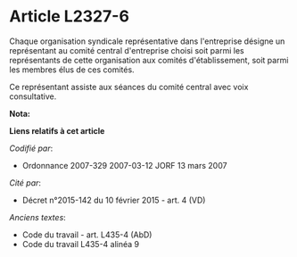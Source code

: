 # Article L2327-6

Chaque organisation syndicale représentative dans l'entreprise désigne un représentant au comité central d'entreprise choisi
soit parmi les représentants de cette organisation aux comités d'établissement, soit parmi les membres élus de ces comités.

Ce représentant assiste aux séances du comité central avec voix consultative.

**Nota:**



**Liens relatifs à cet article**

_Codifié par_:

  - Ordonnance 2007-329 2007-03-12 JORF 13 mars 2007

_Cité par_:

  - Décret n°2015-142 du 10 février 2015 - art. 4 (VD)

_Anciens textes_:

  - Code du travail - art. L435-4 (AbD)
  - Code du travail L435-4 alinéa 9
